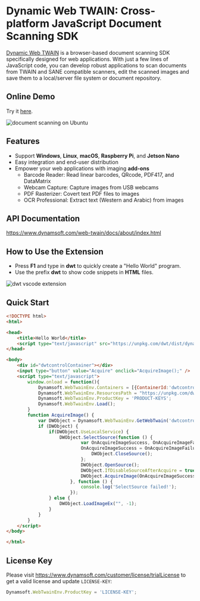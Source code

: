 # Dynamic Web TWAIN: Cross-platform JavaScript Document Scanning SDK
[Dynamic Web TWAIN](https://www.dynamsoft.com/web-twain/overview/) is a browser-based document scanning SDK specifically designed for web applications. With just a few lines of JavaScript code, you can develop robust applications to scan documents from TWAIN and SANE compatible scanners, edit the scanned images and save them to a local/server file system or document repository.

## Online Demo
Try it [here](https://demo.dynamsoft.com/web-twain/).

![document scanning on Ubuntu](https://www.codepool.biz/wp-content/uploads/2016/11/dwt-document-scanning-linux.PNG)

## Features
- Support **Windows**, **Linux**, **macOS**, **Raspberry Pi**, and **Jetson Nano**
- Easy integration and end-user distribution
- Empower your web applications with imaging **add-ons**
    * Barcode Reader: Read linear barcodes, QRcode, PDF417, and DataMatrix
    * Webcam Capture: Capture images from USB webcams
    * PDF Rasterizer: Covert text PDF files to images
    * OCR Professional: Extract text (Western and Arabic) from images

## API Documentation
https://www.dynamsoft.com/web-twain/docs/about/index.html

## How to Use the Extension
- Press **F1** and type in **dwt** to quickly create a "Hello World" program.
- Use the prefix **dwt** to show code snippets in **HTML** files.

![dwt vscode extension](https://www.codepool.biz/wp-content/uploads/2016/12/dwt-vscode-extension.PNG)

## Quick Start

```HTML
<!DOCTYPE html>
<html>

<head>
    <title>Hello World</title>
    <script type="text/javascript" src="https://unpkg.com/dwt/dist/dynamsoft.webtwain.min.js"></script>
</head>

<body>
    <div id="dwtcontrolContainer"></div>
    <input type="button" value="Acquire" onclick="AcquireImage();" />
    <script type="text/javascript">
		window.onload = function(){
			Dynamsoft.WebTwainEnv.Containers = [{ContainerId:'dwtcontrolContainer', Width:270, Height:350}];
			Dynamsoft.WebTwainEnv.ResourcesPath = "https://unpkg.com/dwt/dist/";
			Dynamsoft.WebTwainEnv.ProductKey = 'PRODUCT-KEYS';
			Dynamsoft.WebTwainEnv.Load();
		}
        function AcquireImage() {
			var DWObject = Dynamsoft.WebTwainEnv.GetWebTwain('dwtcontrolContainer');
            if (DWObject) {
                if(DWObject.UseLocalService) {
					DWObject.SelectSource(function () {
							var OnAcquireImageSuccess, OnAcquireImageFailure;
							OnAcquireImageSuccess = OnAcquireImageFailure = function () {
								DWObject.CloseSource();
							};
							DWObject.OpenSource();
							DWObject.IfDisableSourceAfterAcquire = true;
							DWObject.AcquireImage(OnAcquireImageSuccess, OnAcquireImageFailure);
						}, function () {
							console.log('SelectSource failed!');
						});
				} else {
					DWObject.LoadImageEx("", -1);
				}
            }
        }
    </script>
</body>

</html>
```

## License Key
Please visit https://www.dynamsoft.com/customer/license/trialLicense to get a valid license and update `LICENSE-KEY`:

```js
Dynamsoft.WebTwainEnv.ProductKey = 'LICENSE-KEY';
```